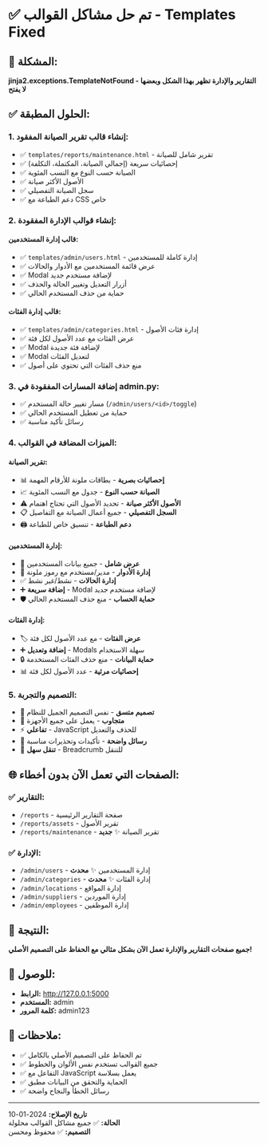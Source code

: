 # ✅ تم حل مشاكل القوالب - Templates Fixed

## 🔧 المشكلة:
**jinja2.exceptions.TemplateNotFound - التقارير والإدارة تظهر بهذا الشكل وبعضها لا يفتح**

## ✅ الحلول المطبقة:

### 1. **إنشاء قالب تقرير الصيانة المفقود:**
- ✅ `templates/reports/maintenance.html` - تقرير شامل للصيانة
- ✅ إحصائيات سريعة (إجمالي الصيانة، المكتملة، التكلفة)
- ✅ الصيانة حسب النوع مع النسب المئوية
- ✅ الأصول الأكثر صيانة
- ✅ سجل الصيانة التفصيلي
- ✅ دعم الطباعة مع CSS خاص

### 2. **إنشاء قوالب الإدارة المفقودة:**

#### قالب إدارة المستخدمين:
- ✅ `templates/admin/users.html` - إدارة كاملة للمستخدمين
- ✅ عرض قائمة المستخدمين مع الأدوار والحالات
- ✅ Modal لإضافة مستخدم جديد
- ✅ أزرار التعديل وتغيير الحالة والحذف
- ✅ حماية من حذف المستخدم الحالي

#### قالب إدارة الفئات:
- ✅ `templates/admin/categories.html` - إدارة فئات الأصول
- ✅ عرض الفئات مع عدد الأصول لكل فئة
- ✅ Modal لإضافة فئة جديدة
- ✅ Modal لتعديل الفئات
- ✅ منع حذف الفئات التي تحتوي على أصول

### 3. **إضافة المسارات المفقودة في admin.py:**
- ✅ مسار تغيير حالة المستخدم (`/admin/users/<id>/toggle`)
- ✅ حماية من تعطيل المستخدم الحالي
- ✅ رسائل تأكيد مناسبة

### 4. **الميزات المضافة في القوالب:**

#### تقرير الصيانة:
- 📊 **إحصائيات بصرية** - بطاقات ملونة للأرقام المهمة
- 📈 **الصيانة حسب النوع** - جدول مع النسب المئوية
- ⚠️ **الأصول الأكثر صيانة** - تحديد الأصول التي تحتاج اهتمام
- 📋 **السجل التفصيلي** - جميع أعمال الصيانة مع التفاصيل
- 🖨️ **دعم الطباعة** - تنسيق خاص للطباعة

#### إدارة المستخدمين:
- 👥 **عرض شامل** - جميع بيانات المستخدمين
- 🔐 **إدارة الأدوار** - مدير/مستخدم مع رموز ملونة
- ✅ **إدارة الحالات** - نشط/غير نشط
- ➕ **إضافة سريعة** - Modal لإضافة مستخدم جديد
- 🛡️ **حماية الحساب** - منع حذف المستخدم الحالي

#### إدارة الفئات:
- 🏷️ **عرض الفئات** - مع عدد الأصول لكل فئة
- ➕ **إضافة وتعديل** - Modals سهلة الاستخدام
- 🔒 **حماية البيانات** - منع حذف الفئات المستخدمة
- 📊 **إحصائيات مرئية** - عدد الأصول لكل فئة

### 5. **التصميم والتجربة:**
- 🎨 **تصميم متسق** - نفس التصميم الجميل للنظام
- 📱 **متجاوب** - يعمل على جميع الأجهزة
- ⚡ **تفاعلي** - JavaScript للحذف والتعديل
- 🔔 **رسائل واضحة** - تأكيدات وتحذيرات مناسبة
- 🧭 **تنقل سهل** - Breadcrumb للتنقل

## 🌐 الصفحات التي تعمل الآن بدون أخطاء:

### ✅ التقارير:
- `/reports` - صفحة التقارير الرئيسية
- `/reports/assets` - تقرير الأصول
- `/reports/maintenance` - تقرير الصيانة ✨ **جديد**

### ✅ الإدارة:
- `/admin/users` - إدارة المستخدمين ✨ **محدث**
- `/admin/categories` - إدارة الفئات ✨ **محدث**
- `/admin/locations` - إدارة المواقع
- `/admin/suppliers` - إدارة الموردين
- `/admin/employees` - إدارة الموظفين

## 🎯 النتيجة:
**جميع صفحات التقارير والإدارة تعمل الآن بشكل مثالي مع الحفاظ على التصميم الأصلي!**

## 🔗 للوصول:
- **الرابط:** http://127.0.0.1:5000
- **المستخدم:** admin
- **كلمة المرور:** admin123

## 📝 ملاحظات:
- ✅ تم الحفاظ على التصميم الأصلي بالكامل
- ✅ جميع القوالب تستخدم نفس الألوان والخطوط
- ✅ التفاعل مع JavaScript يعمل بسلاسة
- ✅ الحماية والتحقق من البيانات مطبق
- ✅ رسائل الخطأ والنجاح واضحة

---
**تاريخ الإصلاح:** 2024-01-10  
**الحالة:** ✅ جميع مشاكل القوالب محلولة  
**التصميم:** ✅ محفوظ ومحسن